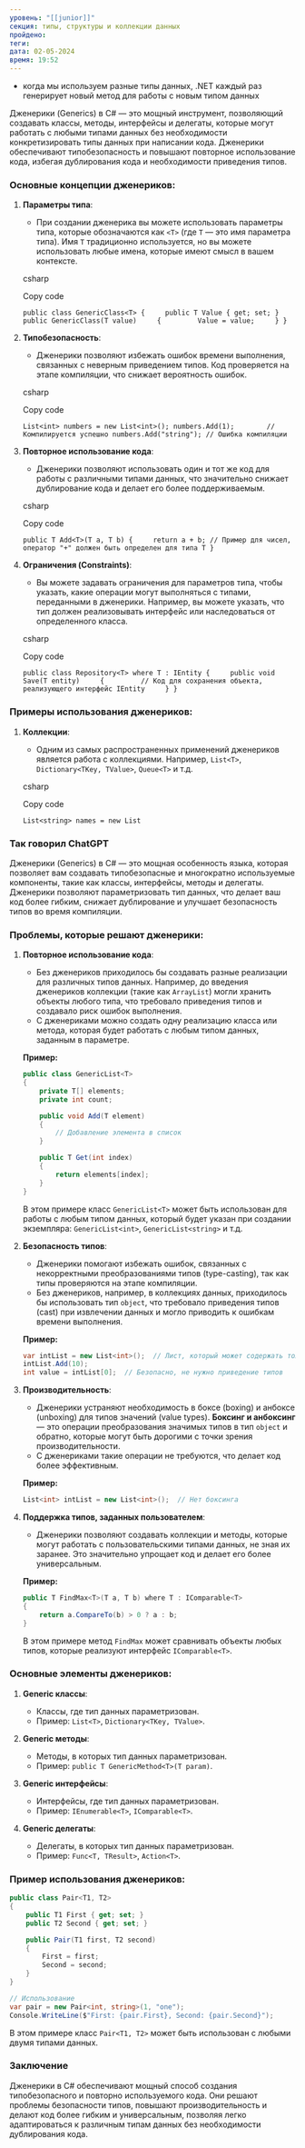 ```yaml
---
уровень: "[[junior]]"
секция: типы, структуры и коллекции данных
пройдено: 
теги: 
дата: 02-05-2024
время: 19:52
---
```

- когда мы используем разные типы данных, .NET каждый раз генерирует новый метод для работы с новым типом данных

Дженерики (Generics) в C# — это мощный инструмент, позволяющий создавать классы, методы, интерфейсы и делегаты, которые могут работать с любыми типами данных без необходимости конкретизировать типы данных при написании кода. Дженерики обеспечивают типобезопасность и повышают повторное использование кода, избегая дублирования кода и необходимости приведения типов.

### Основные концепции дженериков:

1. **Параметры типа**:
    
    - При создании дженерика вы можете использовать параметры типа, которые обозначаются как `<T>` (где `T` — это имя параметра типа). Имя `T` традиционно используется, но вы можете использовать любые имена, которые имеют смысл в вашем контексте.
    
    csharp
    
    Copy code
    
    `public class GenericClass<T> {     public T Value { get; set; }      public GenericClass(T value)     {         Value = value;     } }`
    
2. **Типобезопасность**:
    
    - Дженерики позволяют избежать ошибок времени выполнения, связанных с неверным приведением типов. Код проверяется на этапе компиляции, что снижает вероятность ошибок.
    
    csharp
    
    Copy code
    
    `List<int> numbers = new List<int>(); numbers.Add(1);        // Компилируется успешно numbers.Add("string"); // Ошибка компиляции`
    
3. **Повторное использование кода**:
    
    - Дженерики позволяют использовать один и тот же код для работы с различными типами данных, что значительно снижает дублирование кода и делает его более поддерживаемым.
    
    csharp
    
    Copy code
    
    `public T Add<T>(T a, T b) {     return a + b; // Пример для чисел, оператор "+" должен быть определен для типа T }`
    
4. **Ограничения (Constraints)**:
    
    - Вы можете задавать ограничения для параметров типа, чтобы указать, какие операции могут выполняться с типами, переданными в дженерики. Например, вы можете указать, что тип должен реализовывать интерфейс или наследоваться от определенного класса.
    
    csharp
    
    Copy code
    
    `public class Repository<T> where T : IEntity {     public void Save(T entity)     {         // Код для сохранения объекта, реализующего интерфейс IEntity     } }`
    

### Примеры использования дженериков:

1. **Коллекции**:
    
    - Одним из самых распространенных применений дженериков является работа с коллекциями. Например, `List<T>`, `Dictionary<TKey, TValue>`, `Queue<T>` и т.д.
    
    csharp
    
    Copy code
    
    `List<string> names = new List`

### Так говорил ChatGPT

Дженерики (Generics) в C# — это мощная особенность языка, которая позволяет вам создавать типобезопасные и многократно используемые компоненты, такие как классы, интерфейсы, методы и делегаты. Дженерики позволяют параметризовать тип данных, что делает ваш код более гибким, снижает дублирование и улучшает безопасность типов во время компиляции.

### Проблемы, которые решают дженерики:

1. **Повторное использование кода**:
   - Без дженериков приходилось бы создавать разные реализации для различных типов данных. Например, до введения дженериков коллекции (такие как `ArrayList`) могли хранить объекты любого типа, что требовало приведения типов и создавало риск ошибок выполнения.
   - С дженериками можно создать одну реализацию класса или метода, которая будет работать с любым типом данных, заданным в параметре.

   **Пример:**
   ```csharp
   public class GenericList<T>
   {
       private T[] elements;
       private int count;

       public void Add(T element)
       {
           // Добавление элемента в список
       }

       public T Get(int index)
       {
           return elements[index];
       }
   }
   ```

   В этом примере класс `GenericList<T>` может быть использован для работы с любым типом данных, который будет указан при создании экземпляра: `GenericList<int>`, `GenericList<string>` и т.д.

2. **Безопасность типов**:
   - Дженерики помогают избежать ошибок, связанных с некорректными преобразованиями типов (type-casting), так как типы проверяются на этапе компиляции.
   - Без дженериков, например, в коллекциях данных, приходилось бы использовать тип `object`, что требовало приведения типов (cast) при извлечении данных и могло приводить к ошибкам времени выполнения.

   **Пример:**
   ```csharp
   var intList = new List<int>();  // Лист, который может содержать только int
   intList.Add(10);
   int value = intList[0];  // Безопасно, не нужно приведение типов
   ```

3. **Производительность**:
   - Дженерики устраняют необходимость в боксе (boxing) и анбоксе (unboxing) для типов значений (value types). **Боксинг и анбоксинг** — это операции преобразования значимых типов в тип `object` и обратно, которые могут быть дорогими с точки зрения производительности.
   - С дженериками такие операции не требуются, что делает код более эффективным.

   **Пример:**
   ```csharp
   List<int> intList = new List<int>();  // Нет боксинга
   ```

4. **Поддержка типов, заданных пользователем**:
   - Дженерики позволяют создавать коллекции и методы, которые могут работать с пользовательскими типами данных, не зная их заранее. Это значительно упрощает код и делает его более универсальным.

   **Пример:**
   ```csharp
   public T FindMax<T>(T a, T b) where T : IComparable<T>
   {
       return a.CompareTo(b) > 0 ? a : b;
   }
   ```

   В этом примере метод `FindMax` может сравнивать объекты любых типов, которые реализуют интерфейс `IComparable<T>`.

### Основные элементы дженериков:

1. **Generic классы**:
   - Классы, где тип данных параметризован.
   - Пример: `List<T>`, `Dictionary<TKey, TValue>`.

2. **Generic методы**:
   - Методы, в которых тип данных параметризован.
   - Пример: `public T GenericMethod<T>(T param)`.

3. **Generic интерфейсы**:
   - Интерфейсы, где тип данных параметризован.
   - Пример: `IEnumerable<T>`, `IComparable<T>`.

4. **Generic делегаты**:
   - Делегаты, в которых тип данных параметризован.
   - Пример: `Func<T, TResult>`, `Action<T>`.

### Пример использования дженериков:

```csharp
public class Pair<T1, T2>
{
    public T1 First { get; set; }
    public T2 Second { get; set; }

    public Pair(T1 first, T2 second)
    {
        First = first;
        Second = second;
    }
}

// Использование
var pair = new Pair<int, string>(1, "one");
Console.WriteLine($"First: {pair.First}, Second: {pair.Second}");
```

В этом примере класс `Pair<T1, T2>` может быть использован с любыми двумя типами данных.

### Заключение
Дженерики в C# обеспечивают мощный способ создания типобезопасного и повторно используемого кода. Они решают проблемы безопасности типов, повышают производительность и делают код более гибким и универсальным, позволяя легко адаптироваться к различным типам данных без необходимости дублирования кода.